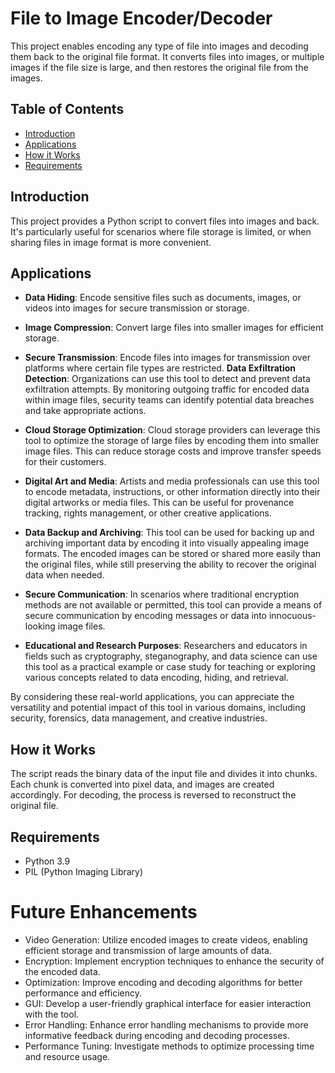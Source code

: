 # File to Image Encoder/Decoder

This project enables encoding any type of file into images and decoding them back to the original file format. It converts files into images, or multiple images if the file size is large, and then restores the original file from the images.

## Table of Contents
- [Introduction](#introduction)
- [Applications](#applications)
- [How it Works](#how-it-works)
- [Requirements](#requirements)


## Introduction

This project provides a Python script to convert files into images and back. It's particularly useful for scenarios where file storage is limited, or when sharing files in image format is more convenient.

## Applications

- **Data Hiding**: Encode sensitive files such as documents, images, or videos into images for secure transmission or storage.
- **Image Compression**: Convert large files into smaller images for efficient storage.
- **Secure Transmission**: Encode files into images for transmission over platforms where certain file types are restricted.
 **Data Exfiltration Detection**: Organizations can use this tool to detect and prevent data exfiltration attempts. By monitoring outgoing traffic for encoded data within image files, security teams can identify potential data breaches and take appropriate actions.

- **Cloud Storage Optimization**: Cloud storage providers can leverage this tool to optimize the storage of large files by encoding them into smaller image files. This can reduce storage costs and improve transfer speeds for their customers.
- **Digital Art and Media**: Artists and media professionals can use this tool to encode metadata, instructions, or other information directly into their digital artworks or media files. This can be useful for provenance tracking, rights management, or other creative applications.

- **Data Backup and Archiving**: This tool can be used for backing up and archiving important data by encoding it into visually appealing image formats. The encoded images can be stored or shared more easily than the original files, while still preserving the ability to recover the original data when needed.

- **Secure Communication**: In scenarios where traditional encryption methods are not available or permitted, this tool can provide a means of secure communication by encoding messages or data into innocuous-looking image files.

- **Educational and Research Purposes**: Researchers and educators in fields such as cryptography, steganography, and data science can use this tool as a practical example or case study for teaching or exploring various concepts related to data encoding, hiding, and retrieval.

By considering these real-world applications, you can appreciate the versatility and potential impact of this tool in various domains, including security, forensics, data management, and creative industries.

## How it Works

The script reads the binary data of the input file and divides it into chunks. Each chunk is converted into pixel data, and images are created accordingly. For decoding, the process is reversed to reconstruct the original file.

## Requirements

- Python 3.9
- PIL (Python Imaging Library)



# Future Enhancements

- Video Generation: Utilize encoded images to create videos, enabling efficient storage and transmission of large amounts of data.
- Encryption: Implement encryption techniques to enhance the security of the encoded data.
- Optimization: Improve encoding and decoding algorithms for better performance and efficiency.
- GUI: Develop a user-friendly graphical interface for easier interaction with the tool.
- Error Handling: Enhance error handling mechanisms to provide more informative feedback during encoding and decoding processes.
- Performance Tuning: Investigate methods to optimize processing time and resource usage.
